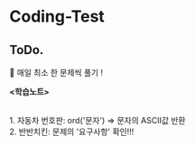 # Coding-Test

<h2>ToDo.</h2>
📝 매일 최소 한 문제씩 풀기 !
<br>
<p style="font-weight: bold"><학습노트></p>  <br>
1. 자동차 번호판: ord('문자') => 문자의 ASCII값 반환  <br>
2. 반반치킨: 문제의 '요구사항' 확인!!!
